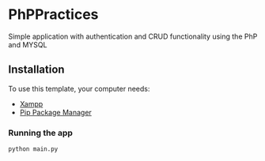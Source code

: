 # PhPPractices


Simple application with authentication and CRUD functionality using the PhP and MYSQL

## Installation

To use this template, your computer needs:

- [Xampp](https://xampp.org)
- [Pip Package Manager](https://pypi.python.org/pypi)

### Running the app

```bash
python main.py
```
